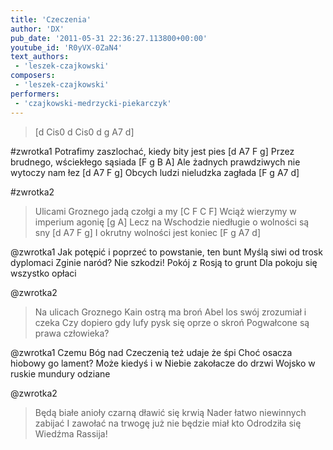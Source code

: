 ```yaml
---
title: 'Czeczenia'
author: 'DX'
pub_date: '2011-05-31 22:36:27.113800+00:00'
youtube_id: 'R0yVX-0ZaN4'
text_authors:
 - 'leszek-czajkowski'
composers:
 - 'leszek-czajkowski'
performers:
 - 'czajkowski-medrzycki-piekarczyk'
---
```


>[d Cis0 d Cis0 d g A7 d]

#zwrotka1
Potrafimy zaszlochać, kiedy bity jest pies [d A7 F g] 
Przez brudnego, wściekłego sąsiada [F g B A]
Ale żadnych prawdziwych nie wytoczy nam łez [d A7 F g]
Obcych ludzi nieludzka zagłada [F g A7 d]

#zwrotka2
>Ulicami Groznego jadą czołgi a my [C F C F]
>Wciąż wierzymy w imperium agonię [g A]
>Lecz na Wschodzie niedługie o wolności są sny [d A7 F g]
>I okrutny wolności jest koniec [F g A7 d]

@zwrotka1
Jak potępić i poprzeć to powstanie, ten bunt
Myślą siwi od trosk dyplomaci
Zginie naród? Nie szkodzi! Pokój z Rosją to grunt
Dla pokoju się wszystko opłaci

@zwrotka2
>Na ulicach Groznego Kain ostrą ma broń
>Abel los swój zrozumiał i czeka
>Czy dopiero gdy lufy pysk się oprze o skroń
>Pogwałcone są prawa człowieka?

@zwrotka1
Czemu Bóg nad Czeczenią też udaje że śpi
Choć osacza hiobowy go lament?
Może kiedyś i w Niebie zakołacze do drzwi
Wojsko w ruskie mundury odziane

@zwrotka2
>Będą białe anioły czarną dławić się krwią
>Nader łatwo niewinnych zabijać
>I zawołać na trwogę już nie będzie miał kto
>Odrodziła się Wiedźma Rassija!